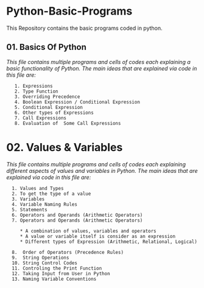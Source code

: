 # Python-Basic-Programs

This Repository contains the basic programs coded in python.


## 01.  Basics Of Python

  *This file contains multiple programs and cells of codes each explaining a basic functionality of Python. 
  The main ideas that are explained via code in this file are:*
  
       1. Expressions
       2. Type Function
       3. Overriding Precedence
       4. Boolean Expression / Conditional Expression
       5. Conditional Expression 
       6. Other types of Expressions
       7. Call Expressions
       8. Evaluation of  Some Call Expressions


# 02. Values & Variables

  *This file contains multiple programs and cells of codes each explaining different aspects of values and variables in Python.
  The main ideas that are explained via code in this file are:*
  
      1. Values and Types
      2. To get the type of a value
      3. Variables
      4. Variable Naming Rules
      5. Statements
      6. Operators and Operands (Arithmetic Operators)
      7. Operators and Operands (Arithmetic Operators)
         
         * A combination of values, variables and operators
         * A value or variable itself is consider as an expression
         * Different types of Expression (Arithmetic, Relational, Logical)
          
      8.  Order of Operators (Precedence Rules)
      9.  String Operations
      10. String Control Codes
      11. Controling the Print Function
      12. Taking Input from User in Python
      13. Naming Variable Conventions
  
